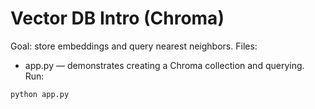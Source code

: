 # Vector DB Intro (Chroma)

Goal: store embeddings and query nearest neighbors.
Files:
- app.py — demonstrates creating a Chroma collection and querying.
Run:
```bash
python app.py
```
